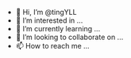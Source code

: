 - 👋 Hi, I’m @tingYLL
- 👀 I’m interested in ...
- 🌱 I’m currently learning ...
- 💞️ I’m looking to collaborate on ...
- 📫 How to reach me ...

<!---
tingYLL/tingYLL is a ✨ special ✨ repository because its `README.md` (this file) appears on your GitHub profile.
You can click the Preview link to take a look at your changes.
--->
